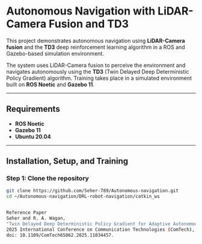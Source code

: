 # Autonomous Navigation with LiDAR-Camera Fusion and TD3

This project demonstrates autonomous navigation using **LiDAR-Camera fusion** and the **TD3** deep reinforcement learning algorithm in a ROS and Gazebo-based simulation environment.

The system uses LiDAR-Camera fusion to perceive the environment and navigates autonomously using the **TD3** (Twin Delayed Deep Deterministic Policy Gradient) algorithm. Training takes place in a simulated environment built on **ROS Noetic** and **Gazebo 11**.

---

## Requirements

- **ROS Noetic**  
- **Gazebo 11**  
- **Ubuntu 20.04**

---

## Installation, Setup, and Training

### Step 1: Clone the repository

```bash
git clone https://github.com/Seher-789/Autonomous-navigation.git
cd ~/Autonomous-navigation/DRL-robot-navigation/catkin_ws


Reference Paper
Seher and R. A. Wagan,
"Twin Delayed Deep Deterministic Policy Gradient for Adaptive Autonomous Navigation with LiDAR and Camera Sensor Fusion in Diverse Environment,"
2025 International Conference on Communication Technologies (ComTech), Rawalpindi, Pakistan, 2025, pp. 1-6,
doi: 10.1109/ComTech65062.2025.11034457.


